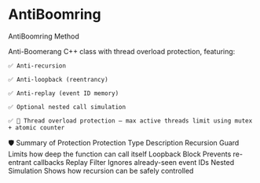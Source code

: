 # AntiBoomring
AntiBoomring Method 

Anti-Boomerang C++ class with thread overload protection, featuring:

    ✅ Anti-recursion

    ✅ Anti-loopback (reentrancy)

    ✅ Anti-replay (event ID memory)

    ✅ Optional nested call simulation

    ✅ 🧵 Thread overload protection — max active threads limit using mutex + atomic counter

🛡️ Summary of Protection
Protection Type	Description
Recursion Guard	Limits how deep the function can call itself
Loopback Block	Prevents re-entrant callbacks
Replay Filter	Ignores already-seen event IDs
Nested Simulation	Shows how recursion can be safely controlled




